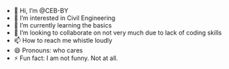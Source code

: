 - 👋 Hi, I’m @CEB-BY
- 👀 I’m interested in Civil Engineering
- 🌱 I’m currently learning the basics
- 💞️ I’m looking to collaborate on not very much due to lack of coding skills
- 📫 How to reach me whistle loudly
- 😄 Pronouns: who cares
- ⚡ Fun fact: I am not funny. Not at all. 

<!---
CEB-BY/CEB-BY is a ✨ special ✨ repository because its `README.md` (this file) appears on your GitHub profile.
You can click the Preview link to take a look at your changes.
--->
